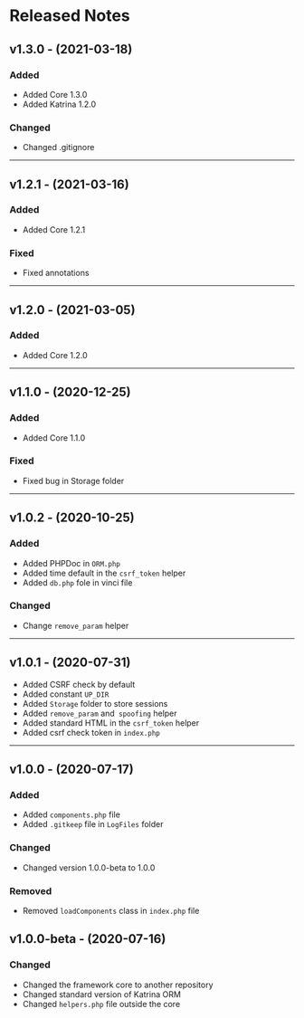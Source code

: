 # Released Notes

## v1.3.0 - (2021-03-18)

### Added

- Added Core 1.3.0
- Added Katrina 1.2.0

### Changed

- Changed .gitignore

--------------------------------------------------------------------

## v1.2.1 - (2021-03-16)

### Added

- Added Core 1.2.1

### Fixed

- Fixed annotations

--------------------------------------------------------------------

## v1.2.0 - (2021-03-05)

### Added

- Added Core 1.2.0

--------------------------------------------------------------------

## v1.1.0 - (2020-12-25)

### Added

- Added Core 1.1.0

### Fixed

- Fixed bug in Storage folder

--------------------------------------------------------------------

## v1.0.2 - (2020-10-25)

### Added

- Added PHPDoc in `ORM.php`
- Added time default in the `csrf_token` helper
- Added `db.php` fole in vinci file

### Changed

- Change `remove_param` helper

--------------------------------------------------------------------

## v1.0.1 - (2020-07-31)

- Added CSRF check by default
- Added constant `UP_DIR`
- Added `Storage` folder to store sessions
- Added `remove_param` and` spoofing` helper
- Added standard HTML in the `csrf_token` helper
- Added csrf check token in `index.php`
--------------------------------------------------------------------
## v1.0.0 - (2020-07-17)

### Added

- Added `components.php` file
- Added `.gitkeep` file in `LogFiles` folder

### Changed

- Changed version 1.0.0-beta to 1.0.0

### Removed

- Removed `loadComponents` class in `index.php` file

## v1.0.0-beta - (2020-07-16)

### Changed

- Changed the framework core to another repository
- Changed standard version of Katrina ORM
- Changed `helpers.php` file outside the core